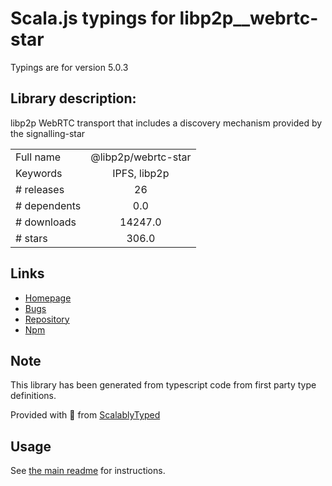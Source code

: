 
# Scala.js typings for libp2p__webrtc-star

Typings are for version 5.0.3

## Library description:
libp2p WebRTC transport that includes a discovery mechanism provided by the signalling-star

|                    |                 |
| ------------------ | :-------------: |
| Full name          | @libp2p/webrtc-star |
| Keywords           | IPFS, libp2p |
| # releases         | 26 |
| # dependents       | 0.0 |
| # downloads        | 14247.0 |
| # stars            | 306.0 |

## Links
- [Homepage](https://github.com/libp2p/js-libp2p-webrtc-star/tree/master/packages/webrtc-star-transport#readme)
- [Bugs](https://github.com/libp2p/js-libp2p-webrtc-star/issues)
- [Repository](https://github.com/libp2p/js-libp2p-webrtc-star)
- [Npm](https://www.npmjs.com/package/%40libp2p%2Fwebrtc-star)
    


## Note
This library has been generated from typescript code from first party type definitions.

Provided with :purple_heart: from [ScalablyTyped](https://github.com/oyvindberg/ScalablyTyped)

## Usage
See [the main readme](../../readme.md) for instructions.



